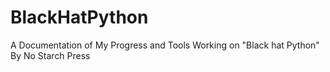 # BlackHatPython
A Documentation of My Progress and Tools Working on "Black hat Python" By No Starch Press
